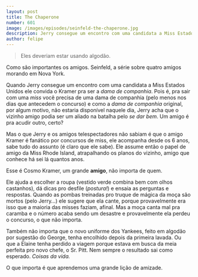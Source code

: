 ```yaml
---
layout: post
title: The Chaperone
number: 601
image: /images/episodes/seinfeld-the-chaperone.jpg
description: Jerry consegue um encontro com uma candidata a Miss Estados Unidos e Elaine começa a trabalhar para o Sr. Pitt.
author: felipe
---
```


> Eles deveriam estar usando algodão.

Como são importantes os amigos. Seinfeld, a série sobre quatro amigos morando em Nova York.

Quando Jerry consegue um encontro com uma candidata a Miss Estados Unidos ele convida o Kramer pra ser a *dama de companhia*. Pois é, pra sair com uma *miss* você precisa de uma dama de companhia (pelo menos nos dias que antecedem o concurso) e como a *dama de companhia* original, por algum motivo, não estaria disponível naquele dia, Jerry acha que o vizinho amigo podia ser um aliado na batalha pelo *se dar bem*. Um amigo é pra acudir outro, certo?

Mas o que Jerry e os amigos telespectadores não sabiam é que o amigo Kramer é fanático por concursos de miss, ele acompanha desde os 6 anos, sabe tudo do assunto (é claro que ele sabe). Ele assume então o papel de amigo da Miss Rhode Island, atrapalhando os planos do vizinho, amigo que conhece há sei lá quantos anos.

Esse é Cosmo Kramer, um grande **amigo**, não importa de quem.

Ele ajuda a escolher a roupa (vestido verde combina bem com olhos castanhos), dá dicas pro desfile (*postura!*) e ensaia as perguntas e respostas. Quando as pombas treinadas pro truque de mágica da moça são mortos (pelo Jerry…) ele sugere que ela cante, porque provavelmente era isso que a maioria das misses faziam, afinal. Mas a moça canta mal pra caramba e o número acaba sendo um desastre e provavelmente ela perdeu o concurso, o que não importa.

Também não importa que o novo uniforme dos Yankees, feito em algodão por sugestão do George, tenha encolhido depois da primeira lavada. Ou que a Elaine tenha perdido a viagem porque estava em busca da meia perfeita pro novo chefe, o Sr. Pitt. Nem sempre o resultado sai como esperado. *Coisas da vida.*

O que importa é que aprendemos uma grande lição de amizade.